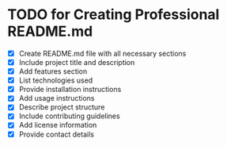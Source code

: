 # TODO for Creating Professional README.md

- [x] Create README.md file with all necessary sections
- [x] Include project title and description
- [x] Add features section
- [x] List technologies used
- [x] Provide installation instructions
- [x] Add usage instructions
- [x] Describe project structure
- [x] Include contributing guidelines
- [x] Add license information
- [x] Provide contact details
